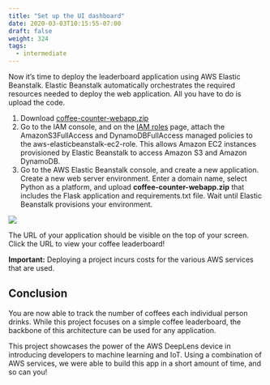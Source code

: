 ```yaml
---
title: "Set up the UI dashboard"
date: 2020-03-03T10:15:55-07:00
draft: false
weight: 324
tags:
  - intermediate
---
```



Now it’s time to deploy the leaderboard application using AWS Elastic Beanstalk. Elastic Beanstalk automatically orchestrates the required resources needed to deploy the web application. All you have to do is upload the code.

1. Download [coffee-counter-webapp.zip](/code/coffee-counter/coffee-counter-webapp.zip)
2. Go to the IAM console, and on the [IAM roles](https://console.aws.amazon.com/iam/home#/roles) page, attach the AmazonS3FullAccess and DynamoDBFullAccess managed policies to the aws-elasticbeanstalk-ec2-role. This allows Amazon EC2 instances provisioned by Elastic Beanstalk to access Amazon S3 and Amazon DynamoDB.
3. Go to the AWS Elastic Beanstalk console, and create a new application. Create a new web server environment. Enter a domain name, select Python as a platform, and upload **coffee-counter-webapp.zip** that includes the Flask application and requirements.txt file. Wait until Elastic Beanstalk provisions your environment.

![](/images/040_track_coffee_consumption/044_set_up_ui/coffee-counter-10.gif)

The URL of your application should be visible on the top of your screen. Click the URL to view your coffee leaderboard!

__Important:__ Deploying a project incurs costs for the various AWS services that are used.

## Conclusion

You are now able to track the number of coffees each individual person drinks. While this project focuses on a simple coffee leaderboard, the backbone of this architecture can be used for any application.

This project showcases the power of the AWS DeepLens device in introducing developers to machine learning and IoT. Using a combination of AWS services, we were able to build this app in a short amount of time, and so can you!


